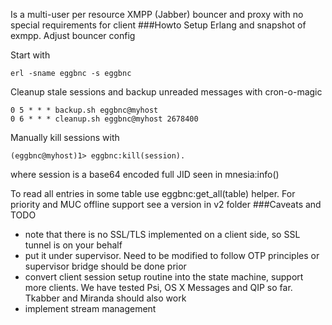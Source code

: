 Is a multi-user per resource XMPP (Jabber) bouncer and proxy with no special requirements for client
###Howto
Setup Erlang and snapshot of exmpp. Adjust bouncer config

Start with
```
erl -sname eggbnc -s eggbnc
```
Cleanup stale sessions and backup unreaded messages with cron-o-magic
```
0 5 * * * backup.sh eggbnc@myhost
0 6 * * * cleanup.sh eggbnc@myhost 2678400
```
Manually kill sessions with
```
(eggbnc@myhost)1> eggbnc:kill(session).
```
where session is a base64 encoded full JID seen in mnesia:info()

To read all entries in some table use eggbnc:get_all(table) helper. For priority and MUC offline support see a version in v2 folder
###Caveats and TODO
- note that there is no SSL/TLS implemented on a client side, so SSL tunnel is on your behalf
- put it under supervisor. Need to be modified to follow OTP principles or supervisor bridge should be done prior
- convert client session setup routine into the state machine, support more clients. We have tested Psi, OS X Messages and QIP so far. Tkabber and Miranda should also work
- implement stream management
